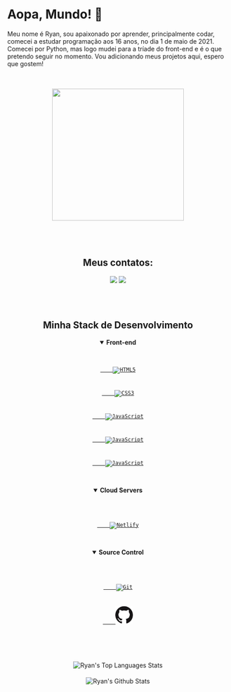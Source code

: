 # Aopa, Mundo! 👋

Meu nome é Ryan, sou apaixonado por aprender, principalmente codar, comecei a estudar programação aos 16 anos, no dia 1 de maio de 2021. Comecei por Python, mas logo mudei para a tríade do front-end e é o que pretendo seguir no momento. Vou adicionando meus projetos aqui, espero que gostem!
</br>
</br>
</br>

<div align="center">
<img src="https://github.com/abhisheknaiidu/abhisheknaiidu/blob/master/code.gif?raw=true" width="300px" height="300px" >
</div>

</br>
</br>
</br>
<h2 align="center">Meus contatos:</h2>
<div align="center"> 
  <a href="https://www.instagram.com/ry4n_sos/" target="_blank"><img src="https://icongr.am/entypo/instagram.svg?size=40&color=currentColor" target="_blank"></a>
 <a href="https://www.linkedin.com/in/ryan-nascimento-7204a4217/" target="_blank"><img src="https://icongr.am/devicon/linkedin-original.svg?size=40&color=currentColor" target="_blank"></a>
</div>
<br>
<br>
<br>
<h2 align="center">Minha Stack de Desenvolvimento</h2>
<div align="center">
<details open style="margin-bottom:10px">
<summary style="margin-bottom:10px" ><strong>Front-end</strong></summary>
<code>
<a href="https://www.w3schools.com/html/" target="_blank" >
    <img src="https://icongr.am/devicon/html5-original.svg?size=148&color=currentColor" 
    alt="HTML5" title="HTML5" width="40" height="40"/>
</a>
<a href="https://www.w3schools.com/css/default.asp" target="_blank" >
    <img src="https://icongr.am/devicon/css3-original.svg?size=148&color=currentColor" 
    alt="CSS3" title="CSS3" width="40" height="40"/>
</a>
<a href="https://www.typescriptlang.org/docs/" target="_blank" >
    <img src="https://icongr.am/devicon/javascript-original.svg?size=148&color=currentColor" alt="JavaScript" title="JavaScript" width="40" height="40"/>
</a>
<a href="https://developer.mozilla.org/en-US/docs/Web/JavaScript" target="_blank" >
    <img src="https://icongr.am/devicon/typescript-original.svg?size=50&color=currentColor" alt="JavaScript" title="JavaScript" width="40" height="40"/>
</a>
<a href="https://angular.io/" target="_blank" >
    <img src="https://icongr.am/devicon/angularjs-original.svg?size=50&color=currentColor" alt="JavaScript" title="JavaScript" width="40" height="40"/>
</a>

</code>
</details>

<details open style="margin-bottom:10px">
<summary style="margin-bottom:10px" ><strong>Cloud Servers</strong></summary>
<code>

<a href="https://app.netlify.com/" target="_blank" >
    <img src="https://www.vectorlogo.zone/logos/netlify/netlify-icon.svg" 
    alt="Netlify" title="Netlify" width="40" height="40"/>
</a>

</code>
</details>
<details open style="margin-bottom:10px">
<summary style="margin-bottom:10px" ><strong>Source Control</strong></summary>

<code>

<a href="https://git-scm.com/doc" target="_blank" >
    <img src="https://www.vectorlogo.zone/logos/git-scm/git-scm-icon.svg" 
    alt="Git" title="Git" width="40" height="40"/>
</a>
<a href="https://docs.microsoft.com/en-us/visualstudio/windows/?view=vs-2019" target="_blank" >
    <img  alt="GitHub" title="GitHub" width="40" height="40" src="https://raw.githubusercontent.com/github/explore/78df643247d429f6cc873026c0622819ad797942/topics/github/github.png" />
</a>

</code>
</details>

</details>

</p>
</div>
<br />
<br />
<div align="center">
<img align="center" alt="Ryan's Top Languages Stats" src="https://github-readme-stats.vercel.app/api/top-langs/?username=RyanDrop&langs_count=5&theme=dark&layout=compact" />
</div>
<br/>
<div align="center">
<img align="center" alt="Ryan's Github Stats" src="https://github-readme-stats.vercel.app/api?username=RyanDrop&show_icons=true&hide_border=true&theme=dark" />
</div>
